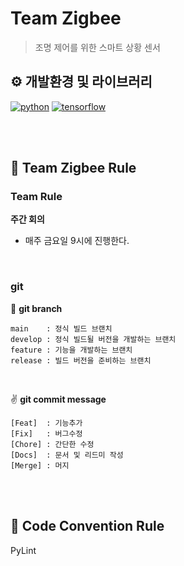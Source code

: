 # Team Zigbee

> 조명 제어를 위한 스마트 상황 센서

## ⚙️ 개발환경 및 라이브러리
[![python](https://img.shields.io/badge/python-3.10-blue.svg)]()
[![tensorflow](https://img.shields.io/badge/TensorFlow-2.8.0-orange.svg)]()

<br/>
<br/>

## 📕 Team Zigbee Rule
### Team Rule
**주간 회의**
- 매주 금요일 9시에 진행한다.

<br/>

### git
🔀 **git branch**
```
main    : 정식 빌드 브랜치
develop : 정식 빌드될 버전을 개발하는 브랜치
feature : 기능을 개발하는 브랜치
release : 빌드 버전을 준비하는 브랜치
```
<br/>

✌️  **git commit message**
```
[Feat]  : 기능추가
[Fix]   : 버그수정
[Chore] : 간단한 수정
[Docs]  : 문서 및 리드미 작성
[Merge] : 머지
```

<br/>
<br/>

## 🤝 Code Convention Rule

PyLint
